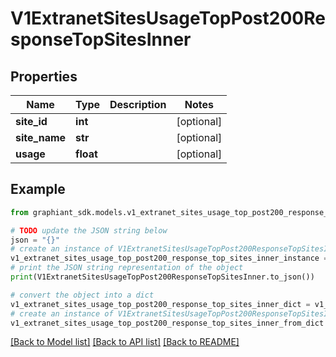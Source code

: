 # V1ExtranetSitesUsageTopPost200ResponseTopSitesInner


## Properties

Name | Type | Description | Notes
------------ | ------------- | ------------- | -------------
**site_id** | **int** |  | [optional] 
**site_name** | **str** |  | [optional] 
**usage** | **float** |  | [optional] 

## Example

```python
from graphiant_sdk.models.v1_extranet_sites_usage_top_post200_response_top_sites_inner import V1ExtranetSitesUsageTopPost200ResponseTopSitesInner

# TODO update the JSON string below
json = "{}"
# create an instance of V1ExtranetSitesUsageTopPost200ResponseTopSitesInner from a JSON string
v1_extranet_sites_usage_top_post200_response_top_sites_inner_instance = V1ExtranetSitesUsageTopPost200ResponseTopSitesInner.from_json(json)
# print the JSON string representation of the object
print(V1ExtranetSitesUsageTopPost200ResponseTopSitesInner.to_json())

# convert the object into a dict
v1_extranet_sites_usage_top_post200_response_top_sites_inner_dict = v1_extranet_sites_usage_top_post200_response_top_sites_inner_instance.to_dict()
# create an instance of V1ExtranetSitesUsageTopPost200ResponseTopSitesInner from a dict
v1_extranet_sites_usage_top_post200_response_top_sites_inner_from_dict = V1ExtranetSitesUsageTopPost200ResponseTopSitesInner.from_dict(v1_extranet_sites_usage_top_post200_response_top_sites_inner_dict)
```
[[Back to Model list]](../README.md#documentation-for-models) [[Back to API list]](../README.md#documentation-for-api-endpoints) [[Back to README]](../README.md)


